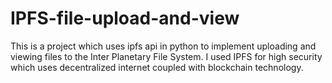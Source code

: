 # IPFS-file-upload-and-view
This is a project which uses ipfs api in python to implement uploading and viewing files to the Inter Planetary File System.
I used IPFS for high security which uses decentralized internet coupled with blockchain technology.  
